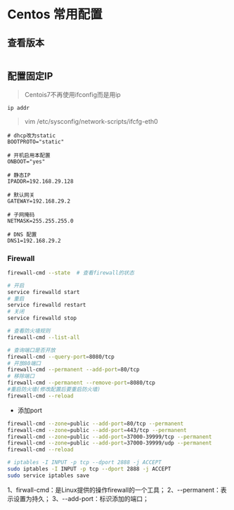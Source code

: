 # Centos 常用配置



## 查看版本

```bash

```

## 配置固定IP

> Centois7不再使用ifconfig而是用ip  


```bash
ip addr

```

>vim /etc/sysconfig/network-scripts/ifcfg-eth0  

```text
# dhcp改为static   
BOOTPROTO="static" 

# 开机启用本配置  
ONBOOT="yes" 

# 静态IP  
IPADDR=192.168.29.128 

# 默认网关
GATEWAY=192.168.29.2  

# 子网掩码  
NETMASK=255.255.255.0 

# DNS 配置 
DNS1=192.168.29.2 
```

### Firewall

```bash
firewall-cmd --state  # 查看firewall的状态

# 开启
service firewalld start
# 重启
service firewalld restart
# 关闭
service firewalld stop

# 查看防火墙规则
firewall-cmd --list-all

# 查询端口是否开放
firewall-cmd --query-port=8080/tcp
# 开放80端口
firewall-cmd --permanent --add-port=80/tcp
# 移除端口
firewall-cmd --permanent --remove-port=8080/tcp
#重启防火墙(修改配置后要重启防火墙)
firewall-cmd --reload
```

- 添加port

```bash 
firewall-cmd --zone=public --add-port=80/tcp --permanent
firewall-cmd --zone=public --add-port=443/tcp --permanent
firewall-cmd --zone=public --add-port=37000-39999/tcp --permanent
firewall-cmd --zone=public --add-port=37000-39999/udp --permanent
firewall-cmd --reload

# iptables -I INPUT -p tcp --dport 2888 -j ACCEPT
sudo iptables -I INPUT -p tcp --dport 2888 -j ACCEPT
sudo service iptables save

```

1、firwall-cmd：是Linux提供的操作firewall的一个工具；
2、--permanent：表示设置为持久；
3、--add-port：标识添加的端口；


